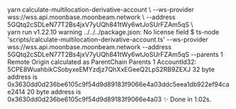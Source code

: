 <div id="termynal" data-termynal>
    <span data-ty="input"><span class="file-path"></span>yarn calculate-multilocation-derivative-account \</span>
    <span data-ty>--ws-provider wss://wss.api.moonbase.moonbeam.network \</span>
    <span data-ty>--address 5GQtq2cSDLeN77T2Bs4jxV7yUQh841tWy6wtJoSUrFZAm5qS \</span>
    <br>
    <span data-ty>yarn run v1.22.10</span>
    <span data-ty>warning ../../../package.json: No license field</span>
    <span data-ty>$ ts-node 'scripts/calculate-multilocation-derivative-account.ts' --ws-provider wss://wss.api.moonbase.moonbeam.network --address 5GQtq2cSDLeN77T2Bs4jxV7yUQh841tWy6wtJoSUrFZAm5qS --parents 1</span>
    <br>
    <span data-ty>Remote Origin calculated as ParentChain</span>
    <span data-ty>Parents 1</span>
    <span data-ty>AccountId32: 5CPE8WuahbikCSobyxeEMYzdjz7QhXxEGeeQ2LpS2RB9ZEXJ</span>
    <span data-ty>32 byte address is 0x3630dd0d236be6105c9f54d9d89183f9066e4a03ddc5eea1db922ef94cae2414</span>
    <span data-ty>20 byte address is 0x3630dd0d236be6105c9f54d9d89183f9066e4a03</span>
    <span data-ty>✨  Done in 1.02s.</span>
    <span data-ty="input"><span class="file-path"></span></span>
</div>
